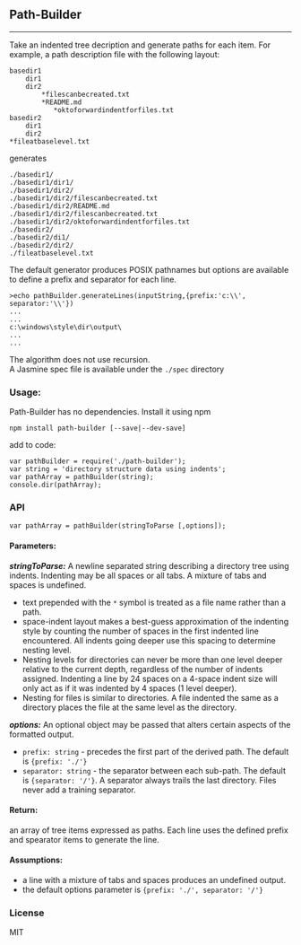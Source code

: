 ## Path-Builder
---
Take an indented tree decription and generate paths for each item.
For example, a path description file with the following layout:  

    basedir1
        dir1
        dir2
            *filescanbecreated.txt
            *README.md
               *oktoforwardindentforfiles.txt
    basedir2
        dir1
        dir2
    *fileatbaselevel.txt

generates  

    ./basedir1/
    ./basedir1/dir1/
    ./basedir1/dir2/
    ./basedir1/dir2/filescanbecreated.txt
    ./basedir1/dir2/README.md
    ./basedir1/dir2/filescanbecreated.txt
    ./basedir1/dir2/oktoforwardindentforfiles.txt
    ./basedir2/
    ./basedir2/di1/
    ./basedir2/dir2/
    ./fileatbaselevel.txt

The default generator produces POSIX pathnames but options are available to define a prefix and separator for each line.


    >echo pathBuilder.generateLines(inputString,{prefix:'c:\\', separator:'\\'})
    ...
    ...
    c:\windows\style\dir\output\
    ...
    ...

The algorithm does not use recursion.  
A Jasmine spec file is available under the `./spec` directory

### Usage:
Path-Builder has no dependencies. Install it using npm  

`npm install path-builder [--save|--dev-save]`

add to code:

```
var pathBuilder = require('./path-builder');
var string = 'directory structure data using indents';
var pathArray = pathBuilder(string);
console.dir(pathArray);  
```


### API    

`var pathArray = pathBuilder(stringToParse [,options]);`  

#### Parameters:  
_**stringToParse:**_  A newline separated string describing a directory tree using indents. Indenting may be all spaces
or all tabs. A mixture of tabs and spaces is undefined.  

- text prepended with the `*` symbol is treated as a file name rather than a path.  
- space-indent layout makes a best-guess approximation of the indenting style by counting the number of spaces in the
first indented line encountered. All indents going deeper use this spacing to determine nesting level.  
- Nesting levels for directories can never be more than one level deeper relative to the current depth, regardless of
the number of indents assigned. Indenting a line by 24 spaces on a 4-space indent size will only
act as if it was indented by 4 spaces (1 level deeper).  
- Nesting for files is similar to directories. A file indented the same as a directory places the file at the same level
as the directory.  

_**options:**_ An optional object may be passed that alters certain aspects of the formatted output.  

- `prefix: string`  - precedes the first part of the derived path. The default is `{prefix: './'}`  
- `separator: string` - the separator between each sub-path. The default is `{separator: '/'}`. A separator always trails the last
directory. Files never add a training separator.  

#### Return:
  an array of tree items expressed as paths. Each line uses the defined prefix and spearator items to generate the line.

#### Assumptions:
  - a line with a mixture of tabs and spaces produces an undefined output.  
  - the default options parameter is `{prefix: './', separator: '/'}`  


### License
MIT
